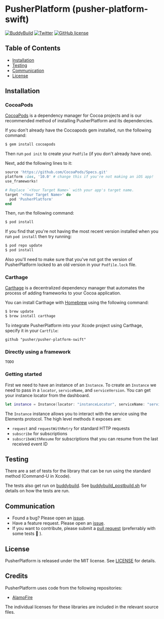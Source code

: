 # PusherPlatform (pusher-platform-swift)

[![BuddyBuild](https://dashboard.buddybuild.com/api/statusImage?appID=59c51e712ffc62000182d7c9&branch=master&build=latest)](https://dashboard.buddybuild.com/apps/59c51e712ffc62000182d7c9/build/latest?branch=master)
[![Twitter](https://img.shields.io/badge/twitter-@Pusher-blue.svg?style=flat)](http://twitter.com/Pusher)
[![GitHub license](https://img.shields.io/badge/license-MIT-lightgrey.svg)](https://raw.githubusercontent.com/pusher/pusher-platform-swift/master/LICENSE.md)


## Table of Contents

* [Installation](#installation)
* [Testing](#testing)
* [Communication](#communication)
* [License](#license)


## Installation

### CocoaPods

[CocoaPods](http://cocoapods.org) is a dependency manager for Cocoa projects and is our recommended method of installing PusherPlatform and its dependencies.

If you don't already have the Cocoapods gem installed, run the following command:

```bash
$ gem install cocoapods
```

Then run `pod init` to create your `Podfile` (if you don't already have one).

Next, add the following lines to it:

```ruby
source 'https://github.com/CocoaPods/Specs.git'
platform :ios, '10.0' # change this if you're not making an iOS app!
use_frameworks!

# Replace `<Your Target Name>` with your app's target name.
target '<Your Target Name>' do
  pod 'PusherPlatform'
end
```

Then, run the following command:

```bash
$ pod install
```

If you find that you're not having the most recent version installed when you run `pod install` then try running:

```bash
$ pod repo update
$ pod install
```

Also you'll need to make sure that you've not got the version of PusherPlatform locked to an old version in your `Podfile.lock` file.

### Carthage

[Carthage](https://github.com/Carthage/Carthage) is a decentralized dependency manager that automates the process of adding frameworks to your Cocoa application.

You can install Carthage with [Homebrew](http://brew.sh/) using the following command:

```bash
$ brew update
$ brew install carthage
```

To integrate PusherPlatform into your Xcode project using Carthage, specify it in your `Cartfile`:

```ogdl
github "pusher/pusher-platform-swift"
```

### Directly using a framework

```
TODO
```


### Getting started

First we need to have an instance of an `Instance`. To create an `Instance` we need to pass in a `locator`, `serviceName`, and `serviceVersion`. You can get your instance locator from the dashboard.

```swift
let instance = Instance(locator: "instanceLocator", serviceName: "service-name", serviceVersion: "service-version")
```

The `Instance` instance allows you to interact with the service using the Elements protocol. The high level methods it exposes are:

- `request` and `requestWithRetry` for standard HTTP requests
- `subscribe` for subscriptions
- `subscribeWithResume` for subscriptions that you can resume from the last received event ID


## Testing

There are a set of tests for the library that can be run using the standard method (Command-U in Xcode).

The tests also get run on [buddybuild](https://dashboard.buddybuild.com/apps/59c51e712ffc62000182d7c9/build/latest?branch=master). See [buddybuild_postbuild.sh](https://github.com/pusher/pusher-platform-swift/blob/master/buddybuild_postbuild.sh) for details on how the tests are run.


## Communication

- Found a bug? Please open an [issue](https://github.com/pusher/pusher-platform-swift/issues).
- Have a feature request. Please open an [issue](https://github.com/pusher/pusher-platform-swift/issues).
- If you want to contribute, please submit a [pull request](https://github.com/pusher/pusher-platform-swift/pulls) (preferrably with some tests 🙂 ).


## License

PusherPlatform is released under the MIT license. See [LICENSE](https://github.com/pusher/pusher-platform-swift/blob/master/LICENSE.md) for details.

## Credits

PusherPlatform uses code from the following repositories:

* [AlamoFire](https://github.com/Alamofire/Alamofire)

The individual licenses for these libraries are included in the relevant source files.
